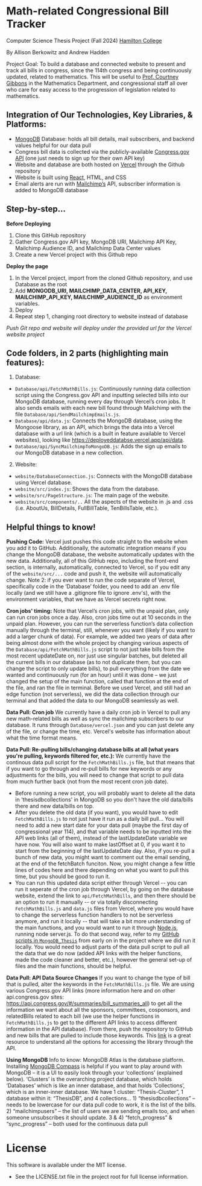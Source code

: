 # Math-related Congressional Bill Tracker

Computer Science Thesis Project (Fall 2024) [Hamilton College](https://www.hamilton.edu/)

By Allison Berkowitz and Andrew Hadden

Project Goal: To build a database and connected website to present and track all bills in congress, since the 114th congress and being continuously updated, related to mathematics. This will be useful to [Prof. Courtney Gibbons](https://crgibbons.github.io/) in the Mathematics Department, and congressional staff all over who care for easy access to the progression of legislation related to mathematics.

## Integration of Our Technologies, Key Libraries, & Platforms:
- [MongoDB](https://www.mongodb.com/products/platform/atlas-database) Database: holds all bill details, mail subscribers, and backend values helpful for our data pull
- Congress bill data is collected via the publicly-available [Congress.gov API](https://www.congress.gov/help/using-data-offsite) (one just needs to sign up for their own API key)
- Website and database are both hosted on [Vercel](https://vercel.com/docs) through the Github repository
- Website is built using [React](https://react.dev/), HTML, and CSS
- Email alerts are run with [Mailchimp’s](https://mailchimp.com/) API, subscriber information is added to MongoDB database

## Step-by-step…
**Before Deploying**
1. Clone this GitHub repository
2. Gather Congress.gov API key, MongoDB URI, Mailchimp API Key, Mailchimp Audience ID, and Mailchimp Data Center values
3. Create a new Vercel project with this Github repo

**Deploy the page**
1. In the Vercel project, import from the cloned Github repository, and use Database as the root
2. Add **MONGODB_URI, MAILCHIMP_DATA_CENTER, API_KEY, MAILCHIMP_API_KEY, MAILCHIMP_AUDIENCE_ID** as environment variables.
4. Deploy
5. Repeat step 1, changing root directory to website instead of database

*Push Git repo and website will deploy under the provided url for the Vercel website project*

## Code folders, in 2 parts (highlighting main features):
1. Database:
 * `Database/api/FetchMathBills.js`: Continuously running data collection script using the Congress.gov API and inputting selected bills into our MongoDB database, running every day through Vercel’s cron jobs. It also sends emails with each new bill found through Mailchimp with the file `Database/api/SendMailchimpEmails.js`.
 * `Database/api/data.js`: Connects the MongoDB database, using the Mongoose library, as an API, which brings the data into a Vercel database with a url link (which is a built in feature available to Vercel websites), looking like https://deployeddatabse.vercel.app/api/data.
 * `Database/api/SyncMailchimpToMongoDB.js`: Adds the sign up emails to our MongoDB database in a new collection.

2. Website:
 * `website/DatabaseConnection.js`: Connects with the MongoDB database using Vercel database.
 * `website/src/index.js`: Shows the data from the database.
 * `website/src/PageStructure.js`: The main page of the website.
 * `website/src/components/..` All the aspects of the website in .js and .css (i.e. AboutUs, BillDetails, FullBillTable, TenBillsTable, etc.).

## Helpful things to know!
**Pushing Code:** Vercel just pushes this code straight to the website when you add it to GitHub. Additionally, the automatic integration means if you change the MongoDB database, the website automatically updates with the new data. Additionally, all of this GitHub repo, including the front-end section, is internally, automatically, connected to Vercel, so if you edit any of the `website/src/...` code and push it, the website will automatically change. Note 2: if you ever want to run the code separate of Vercel, specifically code in the ‘Database’ folder, you need to add an .env file locally (and we still have a .gitignore file to ignore .env's), with the environment variables, that we have as Vercel secrets right now.

**Cron jobs' timing:** Note that Vercel’s cron jobs, with the unpaid plan, only can run cron jobs once a day. Also, cron jobs time out at 10 seconds in the unpaid plan. However, you can run the serverless function’s data collection manually through the terminal, still, whenever you want (likely if you want to add a larger chunk of data). For example, we added two years of data after being almost done with the whole project by changing various aspects of the `Database/api/FetchMathBills.js` script to not just take bills from the most recent updateDate on, nor just use singular batches, but deleted all the current bills in our database (as to not duplicate them, but you can change the script to only update bills), to pull everything from the date we wanted and continuously run (for an hour) until it was done – we just changed the setup of the main function, called that function at the end of the file, and ran the file in terminal. Before we used Vercel, and still had an edge function (not serverless), we did the data collection through our terminal and that added the data to our MongoDB seamlessly as well.

**Data Pull: Cron job** We currently have a daily cron job in Vercel to pull any new math-related bills as well as sync the mailchimp subscribers to our database. It runs through `Database/vercel.json` and you can just delete any of the file, or change the time, etc. Vercel's website has information about what the time format means.

**Data Pull: Re-pulling bills/changing database bills at all (what years you're pulling, keywords filtered for, etc.):** We currently have the continous data pull script for the `FetchMathBills.js` file, but that means that if you want to go through and re-pull bills for new keywords or any adjustments for the bills, you will need to change that script to pull data from much further back (not from the most recent cron job date). 
* Before running a new script, you will probably want to delete all the data in 'thesisdbcollections' in MongoDB so you don't have the old data/bills there and new data/bills on top.
* After you delete the old data (if you want), you would have to edit `FetchMathBills.js` to not just have it run as a daily bill pull... You will need to add a new start date for your data pull (maybe the first day of congressional year 114), and that variable needs to be inputted into the API web links (all of them), instead of the lastUpdateDate variable we have now. You will also want to make lastOffset at 0, if you want it to start from the beginning of the lastUpdateDate day. Also, if you re-pull a bunch of new data, you might want to comment out the email sending, at the end of the fetchBatch funciton. Now, you might change a few little lines of codes here and there depending on what you want to pull this time, but you should be good to run it.
* You can run this updated data script either through Vercel -- you can run it seperate of the cron job through Vercel, by going on the database website, extend the link to `api/FetchMathBills`, and then there should be an option to run it manually -- or via totally disconnecting `FetchMathBills.js` and `data.js` files from Vercel, where you would have to change the serverless function handlers to not be serverless anymore, and run it locally -- that will take a bit more understanding of the main functions, and you would want to run it through [Node.js](https://nodejs.org/en/about), running node server.js. To do that second way, refer to my [GitHub scripts in `MongoDB_Thesis`](https://github.com/allyberkowitz/Thesis/tree/main/MongoDB_Thesis) from early on in the project where we did run it locally. You would need to adjust parts of the data pull script to pull all the data that we do now (added API links with the helper functions, made the code cleaner and better, etc.), however the general set-up of files and the main functions, should be helpful.

**Data Pull: API Data Source Changes** If you want to change the type of bill that is pulled, alter the keywords in the `FetchMathBills.js` file. We are using various Congress.gov API links (more information here and on other api.congress.gov sites: https://api.congress.gov/#/summaries/bill_summaries_all) to get all the information we want about all the sponsors, committees, cosponsors, and relatedBills related to each bill (we use the helper functions in `FetchMathBills.js` to get to the different API links to access different information in the API database). From there, push the repository to GitHub and new bills that are pulled to include those keywords. This [link](https://gpo.congress.gov/) is a great resource to understand all the options for accessing the library through the API.

**Using MongoDB** Info to know: MongoDB Atlas is the database platform. Installing [MongoDB Compass](https://www.mongodb.com/products/tools/compass) is helpful if you want to play around with MongoDB – it is a UI to easily look through your ‘collections’ (explained below). ‘Clusters’ is the overarching project database, which holds ‘Databases’ which is like an inner database, and that holds ‘Collections’, which is an inner-inner database. We have 1 cluster: “Thesis-Cluster”, 1 database within it: “ThesisDB”, and 4 collections… 1) “thesisdbcollections” – needs to be lowercase for our data pull code to work, it is the list of the bills. 2) “mailchimpusers” – the list of users we are sending emails too, and when someone unsubscribes it should update. 3 & 4) “fetch_progress” & “sync_progress” – both used for the continuous data pull

# License
This software is available under the MIT license.
* See the LICENSE.txt file in the project root for full license information.
